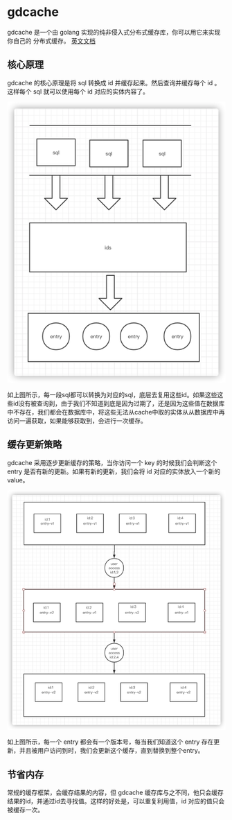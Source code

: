 # gdcache

gdcache 是一个由 golang 实现的纯非侵入式分布式缓存库，你可以用它来实现你自己的 分布式缓存。 [英文文档](https://github.com/ulovecode/gdcache/blob/main/README.md)

## 核心原理

gdcache 的核心原理是将 sql 转换成 id 并缓存起来。然后查询并缓存每个 id 。这样每个 sql 就可以使用每个 id 对应的实体内容了。

![img.png](doc/flow-img.png)

如上图所示，每一段sql都可以转换为对应的sql，底层去复用这些id。如果这些这些id没有被查询到，由于我们不知道到底是因为过期了，还是因为这些值在数据库中不存在，我们都会在数据库中，将这些无法从cache中取的实体从从数据库中再访问一遍获取，如果能够获取到，会进行一次缓存。

## 缓存更新策略

gdcache 采用逐步更新缓存的策略，当你访问一个 key 的时候我们会判断这个 entry 是否有新的更新。如果有新的更新，我们会将 id 对应的实体放入一个新的 value。

![img.png](doc/expiration-strategy-img.png)

如上图所示，每一个 entry 都会有一个版本号，每当我们知道这个 entry 存在更新，并且被用户访问到时，我们会更新这个缓存，直到替换到整个entry。

## 节省内存

常规的缓存框架，会缓存结果的内容，但 gdcache 缓存库与之不同，他只会缓存结果的id，并通过id去寻找值。这样的好处是，可以重复利用值，id 对应的值只会被缓存一次。